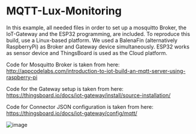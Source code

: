 # MQTT-Lux-Monitoring

In this example, all needed files in order to set up a mosquitto Broker, the IoT-Gateway and the ESP32 programming, are included. To reproduce this build, use a Linux-based platform. We used a BalenaFin (alternatively RaspberryPi) as Broker and Gateway device simultaneously. ESP32 works as sensor device and ThingsBoard is used as the Cloud platform.

Code for Mosquitto Broker is taken from here:
http://appcodelabs.com/introduction-to-iot-build-an-mqtt-server-using-raspberry-pi

Code for the Gateway setup is taken from here:
https://thingsboard.io/docs/iot-gateway/install/source-installation/

Code for Connector JSON configuration is taken from here:
https://thingsboard.io/docs/iot-gateway/config/mqtt/

![image](https://user-images.githubusercontent.com/75616258/110467269-1a26b380-80d7-11eb-90bf-cba0ba168f74.png)
